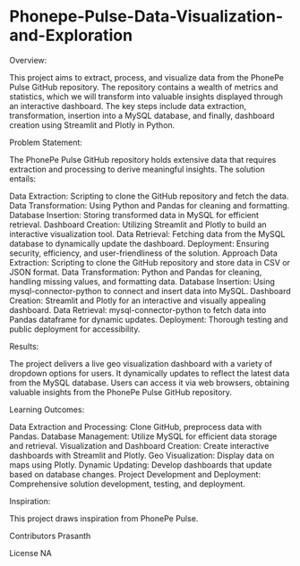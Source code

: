 # Phonepe-Pulse-Data-Visualization-and-Exploration
Overview:

This project aims to extract, process, and visualize data from the PhonePe Pulse GitHub repository. The repository contains a wealth of metrics and statistics, which we will transform into valuable insights displayed through an interactive dashboard. The key steps include data extraction, transformation, insertion into a MySQL database, and finally, dashboard creation using Streamlit and Plotly in Python.

Problem Statement:

The PhonePe Pulse GitHub repository holds extensive data that requires extraction and processing to derive meaningful insights. The solution entails:

Data Extraction: Scripting to clone the GitHub repository and fetch the data.
Data Transformation: Using Python and Pandas for cleaning and formatting.
Database Insertion: Storing transformed data in MySQL for efficient retrieval. 
Dashboard Creation: Utilizing Streamlit and Plotly to build an interactive visualization tool.
Data Retrieval: Fetching data from the MySQL database to dynamically update the dashboard.
Deployment: Ensuring security, efficiency, and user-friendliness of the solution. 
Approach Data Extraction: Scripting to clone the GitHub repository and store data in CSV or JSON format. 
Data Transformation: Python and Pandas for cleaning, handling missing values, and formatting data. 
Database Insertion: Using mysql-connector-python to connect and insert data into MySQL. 
Dashboard Creation: Streamlit and Plotly for an interactive and visually appealing dashboard.
Data Retrieval: mysql-connector-python to fetch data into Pandas dataframe for dynamic updates. 
Deployment: Thorough testing and public deployment for accessibility.

Results:

The project delivers a live geo visualization dashboard with a variety of dropdown options for users. It dynamically updates to reflect the latest data from the MySQL database. Users can access it via web browsers, obtaining valuable insights from the PhonePe Pulse GitHub repository.


Learning Outcomes:

Data Extraction and Processing: Clone GitHub, preprocess data with Pandas. Database Management: Utilize MySQL for efficient data storage and retrieval. Visualization and Dashboard Creation: Create interactive dashboards with Streamlit and Plotly. Geo Visualization: Display data on maps using Plotly. Dynamic Updating: Develop dashboards that update based on database changes. Project Development and Deployment: Comprehensive solution development, testing, and deployment.

Inspiration:

This project draws inspiration from PhonePe Pulse.

Contributors Prasanth

License NA
